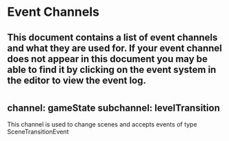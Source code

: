 # Event Channels

## This document contains a list of event channels and what they are used for. If your event channel does not appear in this document you may be able to find it by clicking on the event system in the editor to view the event log.

# 

## channel: gameState subchannel: levelTransition

This channel is used to change scenes and accepts events of type SceneTransitionEvent